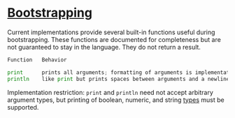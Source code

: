 # [Bootstrapping](#bootstrapping)

Current implementations provide several built-in functions useful during bootstrapping. These functions are documented for completeness but are not guaranteed to stay in the language. They do not return a result.

```go
Function   Behavior

print      prints all arguments; formatting of arguments is implementation-specific
println    like print but prints spaces between arguments and a newline at the end
```

Implementation restriction: `print` and `println` need not accept arbitrary argument types, but printing of boolean, numeric, and string [types](/Types) must be supported.
